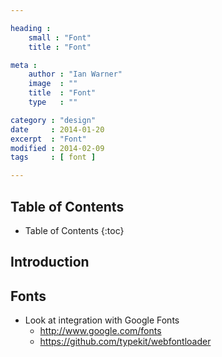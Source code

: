 ```yaml
---

heading :
    small : "Font"
    title : "Font"

meta :
    author : "Ian Warner"
    image  : ""
    title  : "Font"
    type   : ""

category : "design"
date     : 2014-01-20
excerpt  : "Font"
modified : 2014-02-09
tags     : [ font ]

---
```


## Table of Contents
* Table of Contents
{:toc}

## Introduction

## Fonts
* Look at integration with Google Fonts
    * http://www.google.com/fonts
    * https://github.com/typekit/webfontloader